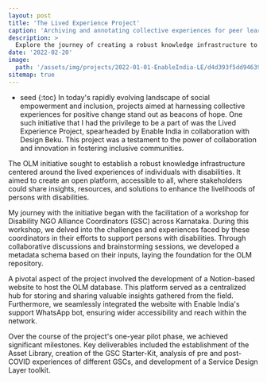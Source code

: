 ```yaml
---
layout: post
title: 'The Lived Experience Project'
caption: 'Archiving and annotating collective experiences for peer learning'
description: >
  Explore the journey of creating a robust knowledge infrastructure to enhance the livelihoods of persons with disabilities through the Lived Experience Project.
date: '2022-02-20'
image: 
  path: '/assets/img/projects/2022-01-01-EnableIndia-LE/d4d393f5dd946393ffa1db7c95188467_MD5.jpg'
sitemap: true
---
```


* seed
{:toc}
In today's rapidly evolving landscape of social empowerment and inclusion, projects aimed at harnessing collective experiences for positive change stand out as beacons of hope. One such initiative that I had the privilege to be a part of was the Lived Experience Project, spearheaded by Enable India in collaboration with Design Beku. This project was a testament to the power of collaboration and innovation in fostering inclusive communities.

The OLM initiative sought to establish a robust knowledge infrastructure centered around the lived experiences of individuals with disabilities. It aimed to create an open platform, accessible to all, where stakeholders could share insights, resources, and solutions to enhance the livelihoods of persons with disabilities.

My journey with the initiative began with the facilitation of a workshop for Disability NGO Alliance Coordinators (GSC) across Karnataka. During this workshop, we delved into the challenges and experiences faced by these coordinators in their efforts to support persons with disabilities. Through collaborative discussions and brainstorming sessions, we developed a metadata schema based on their inputs, laying the foundation for the OLM repository.

A pivotal aspect of the project involved the development of a Notion-based website to host the OLM database. This platform served as a centralized hub for storing and sharing valuable insights gathered from the field. Furthermore, we seamlessly integrated the website with Enable India's support WhatsApp bot, ensuring wider accessibility and reach within the network.

Over the course of the project's one-year pilot phase, we achieved significant milestones. Key deliverables included the establishment of the Asset Library, creation of the GSC Starter-Kit, analysis of pre and post-COVID experiences of different GSCs, and development of a Service Design Layer toolkit. 